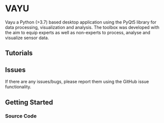 # VAYU

Vayu a Python (>3.7) based desktop application using the PyQt5 library for data processing, visualization and analysis. The toolbox was developed with the aim to equip experts as well as non-experts to process, analyse and visualize sensor data.

## Tutorials

## Issues
If there are any issues/bugs, please  report them using the GitHub issue functionality.

## Getting Started

### Source Code
